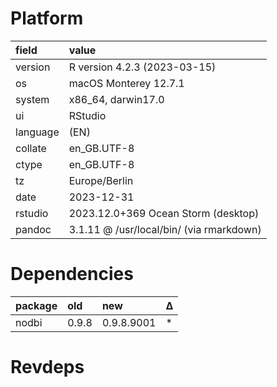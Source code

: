 # Platform

|field    |value                                    |
|:--------|:----------------------------------------|
|version  |R version 4.2.3 (2023-03-15)             |
|os       |macOS Monterey 12.7.1                    |
|system   |x86_64, darwin17.0                       |
|ui       |RStudio                                  |
|language |(EN)                                     |
|collate  |en_GB.UTF-8                              |
|ctype    |en_GB.UTF-8                              |
|tz       |Europe/Berlin                            |
|date     |2023-12-31                               |
|rstudio  |2023.12.0+369 Ocean Storm (desktop)      |
|pandoc   |3.1.11 @ /usr/local/bin/ (via rmarkdown) |

# Dependencies

|package |old   |new        |Δ  |
|:-------|:-----|:----------|:--|
|nodbi   |0.9.8 |0.9.8.9001 |*  |

# Revdeps

